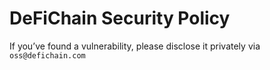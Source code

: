 # DeFiChain Security Policy

If you’ve found a vulnerability, please disclose it privately via `oss@defichain.com`
